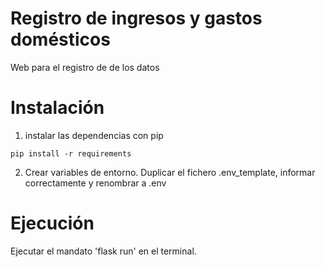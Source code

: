 # Registro de ingresos y gastos domésticos

Web para el registro de de los datos

# Instalación
1. instalar las dependencias con pip
```
pip install -r requirements
```
2. Crear variables de entorno. Duplicar el fichero .env_template, informar correctamente y renombrar a .env

# Ejecución

Ejecutar el mandato 'flask run' en el terminal.